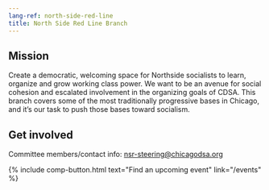 ```yaml
---
lang-ref: north-side-red-line
title: North Side Red Line Branch
---
```


## Mission
Create a democratic, welcoming space for Northside socialists to learn, organize and grow working class power. We want to be an avenue for social cohesion and escalated involvement in the organizing goals of CDSA. This branch covers some of the most traditionally progressive bases in Chicago, and it’s our task to push those bases toward socialism.

## Get involved

Committee members/contact info: [nsr-steering@chicagodsa.org](mailto:nsr-steering@chicagodsa.org)

{% include comp-button.html text="Find an upcoming event" link="/events" %}
